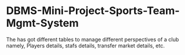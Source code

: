 # DBMS-Mini-Project-Sports-Team-Mgmt-System

The has got different tables to manage different perspectives of a club namely, Players details, stafs details, transfer market details, etc.
